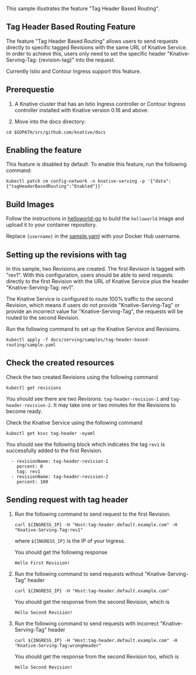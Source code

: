This sample illustrates the feature "Tag Header Based Routing".

## Tag Header Based Routing Feature

The feature "Tag Header Based Routing" allows users to send requests directly to specific tagged Revisions with
the same URL of Knative Service. In order to achieve this, users only need to set the specific header "Knative-Serving-Tag:
{revision-tag}" into the request.

Currently Istio and Contour Ingress support this feature.

## Prerequestie

1. A Knative cluster that has an Istio Ingress controller or Contour Ingress controller installed
with Knative version 0.16 and above.

1. Move into the docs directory:

```shell
cd $GOPATH/src/github.com/knative/docs
```

## Enabling the feature

This feature is disabled by default. To enable this feature, run the following command:

```
kubectl patch cm config-network -n knative-serving -p '{"data":{"tagHeaderBasedRouting":"Enabled"}}'
```

## Build Images

Follow the instructions in [helloworld-go](../hello-world/helloworld-go) to build the `helloworld` image and upload it
to your container repository.

Replace `{username}` in the [sample.yaml](./sample.yaml) with your Docker Hub username.

## Setting up the revisions with tag

In this sample, two Revisions are created. The first Revision is tagged with "rev1".
With this configuration, users should be able to send requests directly to the first Revision
with the URL of Knative Service plus the header "Knative-Serving-Tag: rev1".

The Knative Service is configured to route 100% traffic to the second Revision, which means if users do not
provide "Knative-Serving-Tag" or provide an incorrect value for "Knative-Serving-Tag", the requests will be
routed to the second Revision.

Run the following command to set up the Knative Service and Revisions.

```
kubectl apply -f docs/serving/samples/tag-header-based-routing/sample.yaml
```

## Check the created resources

Check the two created Revisions using the following command
```
kubectl get revisions
```

You should see there are two Revisions: `tag-header-revision-1` and `tag-header-revision-2`. It may take one or two minutes
for the Revisions to become ready.


Check the Knative Service using the following command

```
kubectl get ksvc tag-header -oyaml
```

You should see the following block which indicates the tag `rev1` is successfully added to the first Revision.

```
  - revisionName: tag-header-revision-1
    percent: 0
    tag: rev1
  - revisionName: tag-header-revision-2
    percent: 100
```


## Sending request with tag header

1.  Run the following command to send request to the first Revision.

    ```
    curl ${INGRESS_IP} -H "Host:tag-header.default.example.com" -H "Knative-Serving-Tag:rev1"
    ```
    where `${INGRESS_IP}` is the IP of your Ingress.

    You should get the following response

    ```
    Hello First Revision!
    ```

1.  Run the following command to send requests without "Knative-Serving-Tag" header

    ```
    curl ${INGRESS_IP} -H "Host:tag-header.default.example.com"
    ```

    You should get the response from the second Revision, which is

    ```
    Hello Second Revision!
    ```

1.  Run the following command to send requests with incorrect "Knative-Serving-Tag" header

    ```
    curl ${INGRESS_IP} -H "Host:tag-header.default.example.com" -H "Knative-Serving-Tag:wrongHeader"
    ```

    You should get the response from the second Revision too, which is

    ```
    Hello Second Revision!
    ```
